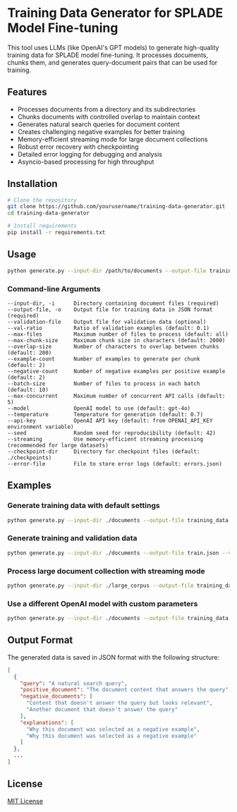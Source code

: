 # Training Data Generator for SPLADE Model Fine-tuning

This tool uses LLMs (like OpenAI's GPT models) to generate high-quality training data for SPLADE model fine-tuning. It
processes documents, chunks them, and generates query-document pairs that can be used for training.

## Features

- Processes documents from a directory and its subdirectories
- Chunks documents with controlled overlap to maintain context
- Generates natural search queries for document content
- Creates challenging negative examples for better training
- Memory-efficient streaming mode for large document collections
- Robust error recovery with checkpointing
- Detailed error logging for debugging and analysis
- Asyncio-based processing for high throughput

## Installation

```bash
# Clone the repository
git clone https://github.com/yourusername/training-data-generator.git
cd training-data-generator

# Install requirements
pip install -r requirements.txt
```

## Usage

```bash
python generate.py --input-dir /path/to/documents --output-file training_data.json
```

### Command-line Arguments

```
--input-dir, -i      Directory containing document files (required)
--output-file, -o    Output file for training data in JSON format (required)
--validation-file    Output file for validation data (optional)
--val-ratio          Ratio of validation examples (default: 0.1)
--max-files          Maximum number of files to process (default: all)
--max-chunk-size     Maximum chunk size in characters (default: 2000)
--overlap-size       Number of characters to overlap between chunks (default: 200)
--example-count      Number of examples to generate per chunk (default: 2)
--negative-count     Number of negative examples per positive example (default: 2)
--batch-size         Number of files to process in each batch (default: 10)
--max-concurrent     Maximum number of concurrent API calls (default: 5)
--model              OpenAI model to use (default: gpt-4o)
--temperature        Temperature for generation (default: 0.7)
--api-key            OpenAI API key (default: from OPENAI_API_KEY environment variable)
--seed               Random seed for reproducibility (default: 42)
--streaming          Use memory-efficient streaming processing (recommended for large datasets)
--checkpoint-dir     Directory for checkpoint files (default: ./checkpoints)
--error-file         File to store error logs (default: errors.json)
```

## Examples

### Generate training data with default settings

```bash
python generate.py --input-dir ./documents --output-file training_data.json
```

### Generate training and validation data

```bash
python generate.py --input-dir ./documents --output-file train.json --validation-file val.json --val-ratio 0.2
```

### Process large document collection with streaming mode

```bash
python generate.py --input-dir ./large_corpus --output-file training_data.json --streaming --batch-size 20
```

### Use a different OpenAI model with custom parameters

```bash
python generate.py --input-dir ./documents --output-file training_data.json --model gpt-4o-mini --temperature 0.5 --example-count 3 --negative-count 3
```

## Output Format

The generated data is saved in JSON format with the following structure:

```json
[
  {
    "query": "A natural search query",
    "positive_document": "The document content that answers the query",
    "negative_documents": [
      "Content that doesn't answer the query but looks relevant",
      "Another document that doesn't answer the query"
    ],
    "explanations": [
      "Why this document was selected as a negative example",
      "Why this document was selected as a negative example"
    ]
  },
  ...
]
```

## License

[MIT License](LICENSE)
